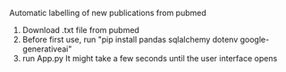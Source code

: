 Automatic labelling of new publications from pubmed

1. Download .txt file from pubmed
2. Before first use, run "pip install pandas sqlalchemy dotenv google-generativeai"
3. run App.py
   It might take a few seconds until the user interface opens

